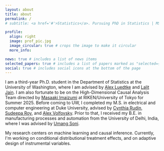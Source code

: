 ```yaml
---
layout: about
title: about
permalink: /
# subtitle: <a href='#'>Statistics</a>. Pursuing PhD in Statistics | MS ECE

profile:
  align: right
  image: prof_pic.jpg
  image_circular: true # crops the image to make it circular
  more_info:

news: true # includes a list of news items
selected_papers: true # includes a list of papers marked as "selected={true}"
social: true # includes social icons at the bottom of the page
---
```


I am a third-year Ph.D. student in the Department of Statistics at the University of Washington, where I am advised by [Alex Luedtke](https://www.alexluedtke.com/) and [Lalit Jain](https://lalitjain.com/). I am also fortunate to be on the High-Dimensional Causal Analysis Team directed by [Masaaki Imaizumi](https://sites.google.com/view/mimaizumi/) at RIKEN/University of Tokyo for Summer 2025. Before coming to UW, I completed my M.S. in electrical and computer engineering at Duke University, advised by [Cynthia Rudin](https://users.cs.duke.edu/~cynthia/home.html), [Sudeepa Roy](https://users.cs.duke.edu/~sudeepa/), and [Alex Volfovsky](https://volfovsky.github.io/). Prior to that, I received my B.E. in manufacturing processes and automation from the University of Delhi, India, where I was advised by [Umang Soni](https://scholar.google.co.in/citations?user=glxZ4TQAAAAJ&hl=en).

My research centers on machine learning and causal inference. Currently, I'm working on conditional distributional treatment effects, and on adaptive design of instrumental variables. 


